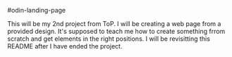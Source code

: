 #odin-landing-page

This will be my 2nd project from ToP. I will be creating a web page from a provided design. It's supposed to teach me how to create something frrom scratch
and get elements in the right positions. I will be revisitting this README after I have ended the project.
